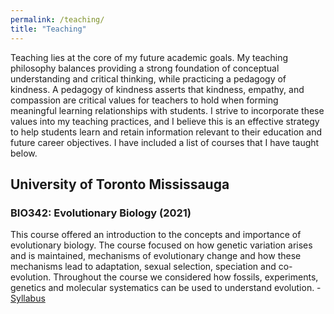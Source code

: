 ```yaml
---
permalink: /teaching/
title: "Teaching"
---
```


Teaching lies at the core of my future academic goals. My teaching philosophy balances providing a strong foundation of conceptual understanding and critical thinking, while practicing a pedagogy of kindness. A pedagogy of kindness asserts that kindness, empathy, and compassion are critical values for teachers to hold when forming meaningful learning relationships with students. I strive to incorporate these values into my teaching practices, and I believe this is an effective strategy to help students learn and retain information relevant to their education and future career objectives. I have included a list of courses that I have taught below.

## University of Toronto Mississauga

### BIO342: Evolutionary Biology (2021)
This course offered an introduction to the concepts and importance of evolutionary biology. The course focused on how genetic variation arises and is maintained, mechanisms of evolutionary change and how these mechanisms lead to adaptation, sexual selection, speciation and co-evolution. Throughout the course we considered how fossils, experiments, genetics and molecular systematics can be used to understand evolution.
    - [Syllabus](/files/PDF/BIO342_Syllabus.pdf)

